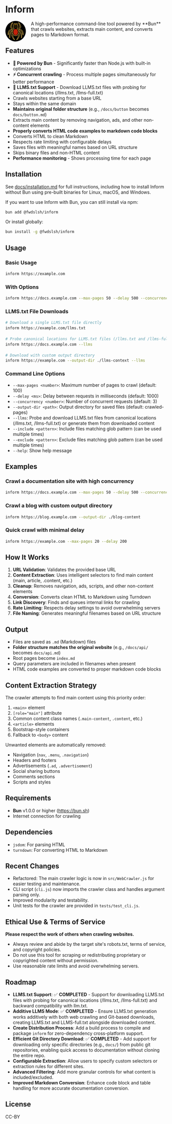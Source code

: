 # Inform

<img src="docs/inform-64.png" alt="Inform logo" width="64" style="float: left; margin-right: 16px; border-radius: 50%;"/>
A high-performance command-line tool powered by **Bun** that crawls websites, extracts main content, and converts pages to Markdown format.

## Features

- **🚀 Powered by Bun** - Significantly faster than Node.js with built-in optimizations
- **⚡ Concurrent crawling** - Process multiple pages simultaneously for better performance
- **📄 LLMS.txt Support** - Download LLMS.txt files with probing for canonical locations (/llms.txt, /llms-full.txt)
- Crawls websites starting from a base URL
- Stays within the same domain
- **Maintains original folder structure** (e.g., `/docs/button` becomes `docs/button.md`)
- Extracts main content by removing navigation, ads, and other non-content elements
- **Properly converts HTML code examples to markdown code blocks**
- Converts HTML to clean Markdown
- Respects rate limiting with configurable delays
- Saves files with meaningful names based on URL structure
- Skips binary files and non-HTML content
- **Performance monitoring** - Shows processing time for each page

## Installation

See [docs/installation.md](./docs/installation.md) for full instructions, including how to install Inform without Bun using pre-built binaries for Linux, macOS, and Windows.

If you want to use Inform with Bun, you can still install via npm:

```bash
bun add @fwdslsh/inform
```

Or install globally:

```bash
bun install -g @fwdslsh/inform
```

## Usage

### Basic Usage

```bash
inform https://example.com
```

### With Options

```bash
inform https://docs.example.com --max-pages 50 --delay 500 --concurrency 5 --output-dir ./documentation
```

### LLMS.txt File Downloads

```bash
# Download a single LLMS.txt file directly
inform https://example.com/llms.txt

# Probe canonical locations for LLMS.txt files (/llms.txt and /llms-full.txt)
inform https://docs.example.com --llms

# Download with custom output directory
inform https://example.com --output-dir ./llms-context --llms
```

### Command Line Options

- `--max-pages <number>`: Maximum number of pages to crawl (default: 100)
- `--delay <ms>`: Delay between requests in milliseconds (default: 1000)
- `--concurrency <number>`: Number of concurrent requests (default: 3)
- `--output-dir <path>`: Output directory for saved files (default: crawled-pages)
- `--llms`: Probe and download LLMS.txt files from canonical locations (/llms.txt, /llms-full.txt) or generate them from downloaded content
- `--include <pattern>`: Include files matching glob pattern (can be used multiple times)
- `--exclude <pattern>`: Exclude files matching glob pattern (can be used multiple times)
- `--help`: Show help message

## Examples

### Crawl a documentation site with high concurrency

```bash
inform https://docs.example.com --max-pages 50 --delay 500 --concurrency 5
```

### Crawl a blog with custom output directory

```bash
inform https://blog.example.com --output-dir ./blog-content
```

### Quick crawl with minimal delay

```bash
inform https://example.com --max-pages 20 --delay 200
```

## How It Works

1. **URL Validation**: Validates the provided base URL
2. **Content Extraction**: Uses intelligent selectors to find main content (main, article, .content, etc.)
3. **Cleanup**: Removes navigation, ads, scripts, and other non-content elements
4. **Conversion**: Converts clean HTML to Markdown using Turndown
5. **Link Discovery**: Finds and queues internal links for crawling
6. **Rate Limiting**: Respects delay settings to avoid overwhelming servers
7. **File Naming**: Generates meaningful filenames based on URL structure

## Output

- Files are saved as `.md` (Markdown) files
- **Folder structure matches the original website** (e.g., `/docs/api/` becomes `docs/api.md`)
- Root pages become `index.md`
- Query parameters are included in filenames when present
- HTML code examples are converted to proper markdown code blocks

## Content Extraction Strategy

The crawler attempts to find main content using this priority order:

1. `<main>` element
2. `[role="main"]` attribute
3. Common content class names (`.main-content`, `.content`, etc.)
4. `<article>` elements
5. Bootstrap-style containers
6. Fallback to `<body>` content

Unwanted elements are automatically removed:

- Navigation (`nav`, `.menu`, `.navigation`)
- Headers and footers
- Advertisements (`.ad`, `.advertisement`)
- Social sharing buttons
- Comments sections
- Scripts and styles

## Requirements

- **Bun** v1.0.0 or higher (https://bun.sh)
- Internet connection for crawling

## Dependencies

- `jsdom`: For parsing HTML
- `turndown`: For converting HTML to Markdown

## Recent Changes

- Refactored: The main crawler logic is now in `src/WebCrawler.js` for easier testing and maintenance.
- CLI script (`cli.js`) now imports the crawler class and handles argument parsing only.
- Improved modularity and testability.
- Unit tests for the crawler are provided in `tests/test_cli.js`.

## Ethical Use & Terms of Service

**Please respect the work of others when crawling websites.**

- Always review and abide by the target site's robots.txt, terms of service, and copyright policies.
- Do not use this tool for scraping or redistributing proprietary or copyrighted content without permission.
- Use reasonable rate limits and avoid overwhelming servers.

## Roadmap

- **LLMS.txt Support**: ✅ **COMPLETED** - Support for downloading LLMS.txt files with probing for canonical locations (/llms.txt, /llms-full.txt) and backward compatibility with llm.txt.
- **Additive LLMS Mode**: ✅ **COMPLETED** - Ensure LLMS.txt generation works additively with both web crawling and Git-based downloads, creating LLMS.txt and LLMS-full.txt alongside downloaded content.
- **Create Distribution Process**: Add a build process to compile and package `inform` for zero-dependency cross-platform support.
- **Efficient Git Directory Download**: ✅ **COMPLETED** - Add support for downloading only specific directories (e.g., `docs/`) from public git repositories, enabling quick access to documentation without cloning the entire repo.
- **Configurable Extraction**: Allow users to specify custom selectors or extraction rules for different sites.
- **Advanced Filtering**: Add more granular controls for what content is included/excluded.
- **Improved Markdown Conversion**: Enhance code block and table handling for more accurate documentation conversion.

## License

CC-BY
